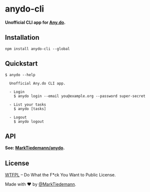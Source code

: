# anydo-cli

**Unofficial CLI app for [Any.do](https://www.any.do/).**

## Installation

```
npm install anydo-cli --global
```

## Quickstart

```
$ anydo --help

  Unofficial Any.do CLI app.

  - Login
    $ anydo login --email you@example.org --password super-secret

  - List your tasks
    $ anydo [tasks]

  - Logout
    $ anydo logout

```

## API

**See: [MarkTiedemann/anydo](https://github.com/MarkTiedemann/anydo).**

## License

[WTFPL](http://www.wtfpl.net/) – Do What the F*ck You Want to Public License.

Made with :heart: by [@MarkTiedemann](https://twitter.com/MarkTiedemannDE).
